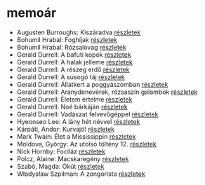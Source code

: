 # memoár

- Augusten Burroughs: Kiszáradva [részletek](../_details/Augusten%20Burroughs.md#id_968)
- Bohumil Hrabal: Foghíjak [részletek](../_details/Bohumil%20Hrabal.md#id_442)
- Bohumil Hrabal: Rózsalovag [részletek](../_details/Bohumil%20Hrabal.md#id_447)
- Gerald Durrell: A bafuti kopók [részletek](../_details/Gerald%20Durrell.md#id_862)
- Gerald Durrell: A halak jelleme [részletek](../_details/Gerald%20Durrell.md#id_879)
- Gerald Durrell: A részeg erdő [részletek](../_details/Gerald%20Durrell.md#id_878)
- Gerald Durrell: A susogó táj [részletek](../_details/Gerald%20Durrell.md#id_871)
- Gerald Durrell: Állatkert a poggyászomban [részletek](../_details/Gerald%20Durrell.md#id_49)
- Gerald Durrell: Aranydenevérek, rózsaszín galambok [részletek](../_details/Gerald%20Durrell.md#id_875)
- Gerald Durrell: Életem értelme [részletek](../_details/Gerald%20Durrell.md#id_873)
- Gerald Durrell: Noé bárkáján [részletek](../_details/Gerald%20Durrell.md#id_870)
- Gerald Durrell: Vadászat felvevőgéppel [részletek](../_details/Gerald%20Durrell.md#id_863)
- Hyeonseo Lee: A lány hét névvel [részletek](../_details/Hyeonseo%20Lee.md#id_988)
- Kárpáti, Andor: Kurvajó! [részletek](../_details/K%C3%A1rp%C3%A1ti%2C%20Andor.md#id_670)
- Mark Twain: Élet a Mississippin [részletek](../_details/Mark%20Twain.md#id_937)
- Moldova, György: Az utolsó töltény 12. [részletek](../_details/Moldova%2C%20Gy%C3%B6rgy.md#id_1400)
- Nick Hornby: Fociláz [részletek](../_details/Nick%20Hornby.md#id_703)
- Polcz, Alaine: Macskaregény [részletek](../_details/Polcz%2C%20Alaine.md#id_1439)
- Szabó, Magda: Ókút [részletek](../_details/Szab%C3%B3%2C%20Magda.md#id_1349)
- Władysław Szpilman: A zongorista [részletek](../_details/W%C5%82adys%C5%82aw%20Szpilman.md#id_170)